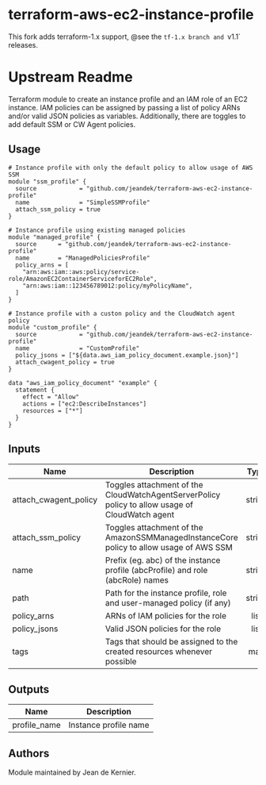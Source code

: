 # terraform-aws-ec2-instance-profile

This fork adds terraform-1.x support, @see the `tf-1.x branch and `v1.1` releases.

# Upstream Readme

Terraform module to create an instance profile and an IAM role of an EC2 instance. IAM policies can be assigned by passing a list of policy ARNs and/or valid JSON policies as variables. Additionally, there are toggles to add default SSM or CW Agent policies.

## Usage

```hcl
# Instance profile with only the default policy to allow usage of AWS SSM
module "ssm_profile" {
  source            = "github.com/jeandek/terraform-aws-ec2-instance-profile"
  name              = "SimpleSSMProfile"
  attach_ssm_policy = true
}

# Instance profile using existing managed policies
module "managed_profile" {
  source      = "github.com/jeandek/terraform-aws-ec2-instance-profile"
  name        = "ManagedPoliciesProfile"
  policy_arns = [
    "arn:aws:iam::aws:policy/service-role/AmazonEC2ContainerServiceforEC2Role",
    "arn:aws:iam::123456789012:policy/myPolicyName",
  ]
}

# Instance profile with a custon policy and the CloudWatch agent policy
module "custom_profile" {
  source            = "github.com/jeandek/terraform-aws-ec2-instance-profile"
  name              = "CustomProfile"
  policy_jsons = ["${data.aws_iam_policy_document.example.json}"]
  attach_cwagent_policy = true
}

data "aws_iam_policy_document" "example" {
  statement {
    effect = "Allow"
    actions = ["ec2:DescribeInstances"]
    resources = ["*"]
  }
}
```

## Inputs

| Name | Description | Type | Default | Required |
|------|-------------|:----:|:-----:|:-----:|
| attach\_cwagent\_policy | Toggles attachment of the CloudWatchAgentServerPolicy policy to allow usage of CloudWatch agent | string | `"false"` | no |
| attach\_ssm\_policy | Toggles attachment of the AmazonSSMManagedInstanceCore policy to allow usage of AWS SSM | string | `"false"` | no |
| name | Prefix \(eg. abc\) of the instance profile \(abcProfile\) and role \(abcRole\) names | string | n/a | yes |
| path | Path for the instance profile, role and user-managed policy \(if any\) | string | `"/"` | no |
| policy\_arns | ARNs of IAM policies for the role | list | `[]` | no |
| policy\_jsons | Valid JSON policies for the role | list | `[]` | no |
| tags | Tags that should be assigned to the created resources whenever possible | map | `{}` | no |

## Outputs

| Name | Description |
|------|-------------|
| profile\_name | Instance profile name |

## Authors

Module maintained by Jean de Kernier.
